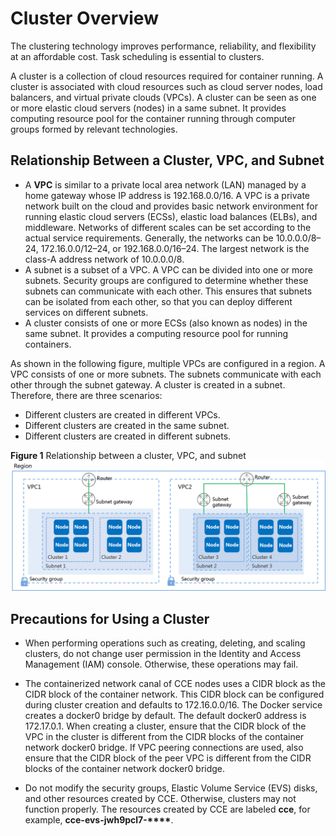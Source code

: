 # Cluster Overview<a name="cce_01_0002"></a>

The clustering technology improves performance, reliability, and flexibility at an affordable cost. Task scheduling is essential to clusters.

A  cluster  is a collection of cloud resources required for container running. A cluster is associated with cloud resources such as cloud server nodes, load balancers, and virtual private clouds \(VPCs\). A cluster can be seen as one or more elastic cloud servers \(nodes\) in a same subnet. It provides computing resource pool for the container running through computer groups formed by relevant technologies.

## Relationship Between a Cluster, VPC, and Subnet<a name="section03011621171120"></a>

-   A  **VPC**  is similar to a private local area network \(LAN\) managed by a home gateway whose IP address is 192.168.0.0/16. A VPC is a private network built on the cloud and provides basic network environment for running elastic cloud servers \(ECSs\), elastic load balances \(ELBs\), and middleware. Networks of different scales can be set according to the actual service requirements. Generally, the networks can be 10.0.0.0/8–24, 172.16.0.0/12–24, or 192.168.0.0/16–24. The largest network is the class-A address network of 10.0.0.0/8.
-   A  subnet  is a subset of a VPC. A VPC can be divided into one or more subnets. Security groups are configured to determine whether these subnets can communicate with each other. This ensures that subnets can be isolated from each other, so that you can deploy different services on different subnets.
-   A  cluster  consists of one or more ECSs \(also known as  nodes\) in the same subnet. It provides a computing resource pool for running containers.

As shown in the following figure, multiple VPCs are configured in a region. A VPC consists of one or more subnets. The subnets communicate with each other through the subnet gateway. A cluster is created in a subnet. Therefore, there are three scenarios:

-   Different clusters are created in different VPCs.
-   Different clusters are created in the same subnet.
-   Different clusters are created in different subnets.

**Figure  1**  Relationship between a cluster, VPC, and subnet<a name="fig43963373019"></a>  
![](figures/relationship-between-a-cluster-vpc-and-subnet.png "relationship-between-a-cluster-vpc-and-subnet")

## Precautions for Using a Cluster<a name="section12415304374"></a>

-   When performing operations such as creating, deleting, and scaling clusters, do not change user permission in the Identity and Access Management \(IAM\) console. Otherwise, these operations may fail.
-   The containerized network canal of CCE nodes uses a CIDR block as the CIDR block of the container network. This CIDR block can be configured during cluster creation and defaults to 172.16.0.0/16. The Docker service creates a docker0 bridge by default. The default docker0 address is 172.17.0.1. When creating a cluster, ensure that the CIDR block of the VPC in the cluster is different from the CIDR blocks of the container network docker0 bridge. If VPC peering connections are used, also ensure that the CIDR block of the peer VPC is different from the CIDR blocks of the container network docker0 bridge.

-   Do not modify the security groups, Elastic Volume Service \(EVS\) disks, and other resources created by CCE. Otherwise, clusters may not function properly. The resources created by CCE are labeled  **cce**, for example,  **cce-evs-jwh9pcl7-\*\*\*\***.

